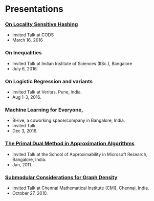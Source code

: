 # Presentations
### [On Locality Sensitive Hashing](https://github.com/sambuddha-roy/presentations/blob/master/lsh-cods-mar-2016.pdf)
* Invited Talk at CODS
* March 16, 2016
### On Inequalities 
* Invited Talk at Indian Institute of Sciences (IISc.), Bangalore
* July 6, 2016.
### On Logistic Regression and variants 
* Invited Talk at Veritas, Pune, India.
* Aug 1-3, 2016.
### Machine Learning for Everyone, 
* BHive, a coworking space/company in Bangalore, India.
* Invited Talk
* Dec 3, 2016.
### [The Primal Dual Method in Approximation Algorithms](https://github.com/sambuddha-roy/presentations/blob/master/msr-primal-dual-jan2011.pdf) 
* Invited Talk at the School of Approximability in Microsoft Research, Bangalore, India.
* Jan, 2011. 
### [Submodular Considerations for Graph Density](https://github.com/sambuddha-roy/presentations/blob/master/submodular-cmi-2010.pdf)
* Invited Talk at Chennai Mathematical Institute (CMI), Chennai, India.
* October 27, 2010.
